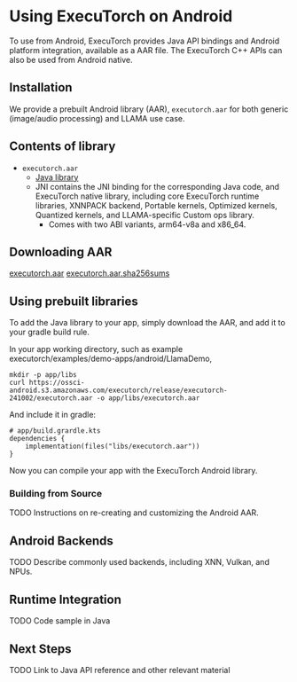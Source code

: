 # Using ExecuTorch on Android

To use from Android, ExecuTorch provides Java API bindings and Android platform integration, available as a AAR file. The ExecuTorch C++ APIs can also be used from Android native.

## Installation

We provide a prebuilt Android library (AAR), `executorch.aar` for both generic (image/audio processing) and LLAMA use case.

## Contents of library
- `executorch.aar`
  - [Java library](https://github.com/pytorch/executorch/tree/main/extension/android/src/main/java/org/pytorch/executorch)
  - JNI contains the JNI binding for the corresponding Java code, and ExecuTorch native library, including core ExecuTorch runtime libraries, XNNPACK backend, Portable kernels, Optimized kernels, Quantized kernels, and LLAMA-specific Custom ops library.
    - Comes with two ABI variants, arm64-v8a and x86\_64.

## Downloading AAR
[executorch.aar](https://ossci-android.s3.amazonaws.com/executorch/release/executorch-241002/executorch.aar)
[executorch.aar.sha256sums](https://ossci-android.s3.amazonaws.com/executorch/release/executorch-241002/executorch.aar.sha256sums)

## Using prebuilt libraries

To add the Java library to your app, simply download the AAR, and add it to your gradle build rule.

In your app working directory, such as example executorch/examples/demo-apps/android/LlamaDemo,
```
mkdir -p app/libs
curl https://ossci-android.s3.amazonaws.com/executorch/release/executorch-241002/executorch.aar -o app/libs/executorch.aar
```

And include it in gradle:
```
# app/build.grardle.kts
dependencies {
    implementation(files("libs/executorch.aar"))
}
```

Now you can compile your app with the ExecuTorch Android library.

### Building from Source

TODO Instructions on re-creating and customizing the Android AAR.

## Android Backends

TODO Describe commonly used backends, including XNN, Vulkan, and NPUs.

## Runtime Integration

TODO Code sample in Java

## Next Steps

TODO Link to Java API reference and other relevant material
